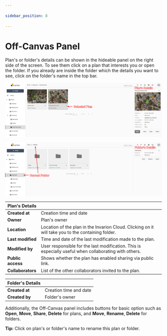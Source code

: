 ```yaml
---

sidebar_position: 8

---
```

# Off-Canvas Panel

Plan's or folder's details can be shown in the hideable panel on the right side of the screen. To see them click on a plan that interests you or open the folder. If you already are inside the folder which the details you want to see, click on the folder's name in the top bar.

![Plan Details](./assets/Plan_Details.png)

![Folder Details](./assets/Folder_Details.png)

|Plan's Details||
|---|---|
|**Created at**|Creation time and date|
|**Owner**|Plan's owner|
|**Location**|Location of the plan in the Invarion Cloud. Clicking on it will take you to the containing folder.|
|**Last modified**|Time and date of the last modification made to the plan.|
|**Modified by**|User responsible for the last modification. This is especially useful when collaborating with others.|
|**Public access**|Shows whether the plan has enabled sharing via public link.|
|**Collaborators**|List of the other collaborators invited to the plan.|

|Folder's Details||
|---|---|
|**Created at**|Creation time and date|
|**Created by**|Folder's owner|

Additionally, the Off-Canvas panel includes buttons for basic option such as **Open**, **Move**, **Share**, **Delete** for plans, and  **Move**, **Rename**, **Delete** for folders.

**Tip:** Click on plan's or folder's name to rename this plan or folder.
